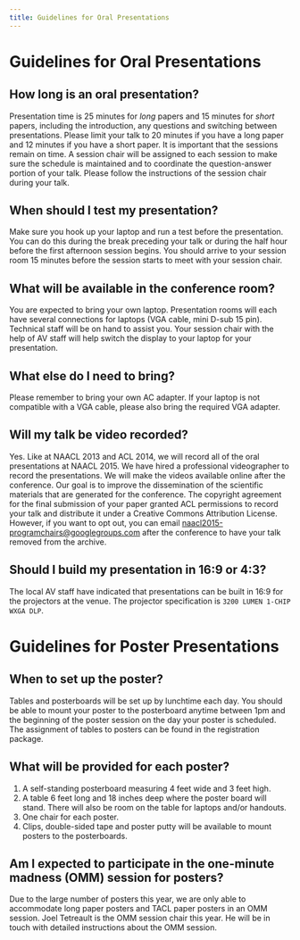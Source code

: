 ```yaml
---
title: Guidelines for Oral Presentations
---
```


# Guidelines for Oral Presentations

## How long is an oral presentation? 

Presentation time is 25 minutes for *long* papers and 15 minutes for *short* papers, including the introduction, any questions and switching between presentations. Please limit your talk to 20 minutes if you have a long paper and 12 minutes if you have a short paper. It is important that the sessions remain on time. A session chair will be assigned to each session to make sure the schedule is maintained and to coordinate the question-answer portion of your talk. Please follow the instructions of the session chair during your talk.

## When should I test my presentation? 

Make sure you hook up your laptop and run a test before the presentation.  You can do this during the break preceding your talk or during the half hour before the first afternoon session begins.  You should arrive to your session room 15 minutes before the session starts to meet with your session chair.

## What will be available in the conference room?

You are expected to bring your own laptop. Presentation rooms will each have several connections for laptops (VGA cable, mini D-sub 15 pin).  Technical staff will be on hand to assist you. Your session chair with the help of AV staff will help switch the display to your laptop for your presentation. 

## What else do I need to bring? 

Please remember to bring your own AC adapter. If your laptop is not compatible with a VGA cable, please also bring the required VGA adapter.  

## Will my talk be video recorded? 

Yes. Like at NAACL 2013 and ACL 2014, we will record all of the oral presentations at NAACL 2015. We have hired a professional videographer to record the presentations. We will make the videos available online after the conference. Our goal is to improve the dissemination of the scientific materials that are generated for the conference.  The copyright agreement for the final submission of your paper granted ACL permissions to record your talk and distribute it under a Creative Commons Attribution License.  However, if you want to opt out, you can email naacl2015-programchairs@googlegroups.com after the conference to have your talk removed from the archive.

## Should I build my presentation in 16:9 or 4:3?

The local AV staff have indicated that presentations can be built in 16:9 for the projectors at the venue. The projector specification is `3200 LUMEN 1-CHIP WXGA DLP`.

# Guidelines for Poster Presentations

## When to set up the poster? 

Tables and posterboards will be set up by lunchtime each day.  You should be able to mount your poster to the posterboard anytime between 1pm and the beginning of the poster session on the day your poster is scheduled. The assignment of tables to posters can be found in the registration package. 

## What will be provided for each poster? 

1. A self-standing posterboard measuring 4 feet wide and 3 feet high.
2. A table 6 feet long and 18 inches deep where the poster board will stand.  There will also be room on the table for laptops and/or handouts.
3. One chair for each poster.
4. Clips, double-sided tape and poster putty will be available to mount posters to the posterboards.

## Am I expected to participate in the one-minute madness (OMM) session for posters? 

Due to the large number of posters this year, we are only able to accommodate long paper posters and TACL paper posters in an OMM session. Joel Tetreault is the OMM session chair this year. He will be in touch with detailed instructions about the OMM session.

